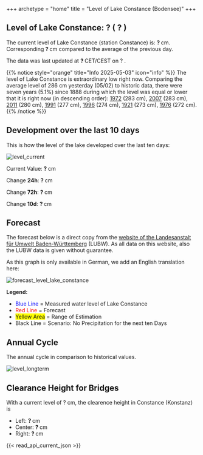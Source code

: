 +++
archetype = "home"
title = "Level of Lake Constance (Bodensee)"
+++

<h2>Level of Lake Constance: <span id=website_api_current_level_head> ? </span> (<span id=website_api_change_vs_yesterday_head> ? </span>) </h2>

The current level of Lake Constance (station Constance) is: <b><span id=website_api_current_level> ? </span></b> cm. Corresponding <b><span id=website_api_change_vs_yesterday> ? </span></b> cm compared to the average of the previous day.

The data was last updated at <b><span id=website_api_mostrecent_time> ? </span></b> CET/CEST on <span id=website_api_mostrecent_date> ? </span>.

{{% notice style="orange" title="Info 2025-05-03" icon="info" %}}
The level of Lake Constance is extraordinary low right now. Comparing the average level of 286 cm yesterday (05/02) to historic data, there were seven years (5.1%) since 1888 during which the level was equal or lower that it is right now (in descending order): [1972](https://www.pegel-konstanz.de/en/01_historische_daten/1970-1979/index.html#1972) (283 cm), [2007](https://www.pegel-konstanz.de/en/01_historische_daten/2000-2009/index.html#2007) (283 cm), [2011](https://www.pegel-konstanz.de/en/01_historische_daten/2010-2019/index.html#2011) (280 cm), [1991](https://www.pegel-konstanz.de/en/01_historische_daten/1990-1999/index.html#1991) (277 cm), [1996](https://www.pegel-konstanz.de/en/01_historische_daten/1990-1999/index.html#1996) (274 cm), [1921](https://www.pegel-konstanz.de/en/01_historische_daten/1920-1929/index.html#1921) (273 cm), [1976](https://www.pegel-konstanz.de/en/01_historische_daten/1970-1979/index.html#1976) (272 cm).
{{% /notice %}}

## Development over the last 10 days

This is how the level of the lake developed over the last ten days:

![level_current](https://pegel-konstanz-for-website.s3.eu-central-1.amazonaws.com/graph/current/en/current_EN.png)

Current Value: <b><span id=website_api_current_level_d1> ? </span></b> cm

Change **24h**: <b><span id=website_api_change_24h> ? </span></b> cm

Change **72h**: <b><span id=website_api_change_72h> ? </span></b> cm

Change **10d**: <b><span id=website_api_change_10d> ? </span></b> cm

## Forecast

The forecast below is a direct copy from the [website of the Landesanstalt für Umwelt Baden-Württemberg](https://www.hvz.baden-wuerttemberg.de/pegel.html?id=00007) (LUBW). As all data on this website, also the LUBW data is given without guarantee.

As this graph is only available in German, we add an English translation here:

![forecast_level_lake_constance](https://www.hvz.baden-wuerttemberg.de/gifs/00007-2001.GIF)

**Legend:**
* <span style="color:blue">Blue Line </span> = Measured water level of Lake Constance
* <span style="color:red">Red Line</span> = Forecast
* <span style="background-color: #FFFF00">Yellow Area</span> = Range of Estimation
* Black Line = Scenario: No Precipitation for the next ten Days

## Annual Cycle

The annual cycle in comparison to historical values.

![level_longterm](https://pegel-konstanz-for-website.s3.eu-central-1.amazonaws.com/graph/longterm/en/longterm_EN.png)

## Clearance Height for Bridges

With a current level of <span id=website_api_current_level_bridge> ? </span> cm, the clearence height in Constance (Konstanz) is

<ul>
  <li>Left: <b><span id=website_api_bridge_kn_left> ? </span></b> cm</li>
  <li>Center: <b><span id=website_api_bridge_kn_center> ? </span></b> cm</li>
  <li>Right: <b><span id=website_api_bridge_kn_right> ? </span></b> cm</li>
</ul>


{{< read_api_current_json >}} 